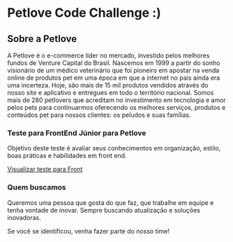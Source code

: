

# Petlove Code Challenge :)

## Sobre a Petlove


A Petlove é o e-commerce líder no mercado, investido pelos melhores fundos de Venture Capital do Brasil. Nascemos em 1999 a partir do sonho visionário de um médico veterinário que foi pioneiro em apostar na venda online de produtos pet em uma época em que a internet no país ainda era uma incerteza. Hoje, são mais de 15 mil produtos vendidos através do nosso site e aplicativo e entregues em todo o território nacional. Somos mais de 280 petlovers que acreditam no investimento em tecnologia e amor pelos pets para continuarmos oferecendo os melhores serviços, produtos e conteúdos pet para nossos clientes: os peludos e suas famílias.

  



### Teste para FrontEnd Júnior para Petlove

  

Objetivo deste teste é avaliar seus conhecimentos em organização, estilo, boas práticas e habilidades em front end.

[Visualizar teste para Front](https://github.com/petlove/code-challenge/blob/master/frontend_jr/README.md)


 


### Quem buscamos

  

Queremos uma pessoa que gosta do que faz, que trabalhe em equipe e tenha vontade de inovar. Sempre buscando atualização e soluções inovadoras.

  

Se você se identificou, venha fazer parte do nosso time!
